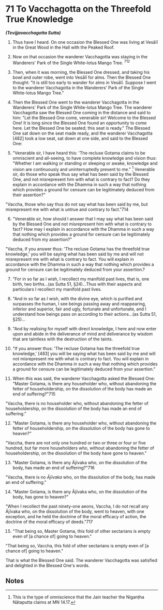 # 71 To Vacchagotta on the Threefold True Knowledge
***(Tevijjavacchagotta Sutta)***

1. Thus have I heard. On one occasion the Blessed One was living at Vesālī in the Great Wood in the Hall with the Peaked Roof.

2. Now on that occasion the wanderer Vacchagotta was staying in the Wanderers' Park of the Single White-lotus Mango Tree. ${ }^{712}$

3. Then, when it was morning, the Blessed One dressed, and taking his bowl and outer robe, went into Vesālī for alms. Then the Blessed One thought: "It is still too early to wander for alms in Vesālī. Suppose I went to the wanderer Vacchagotta in the Wanderers' Park of the Single White-lotus Mango Tree."

4. Then the Blessed One went to the wanderer Vacchagotta in the Wanderers' Park of the Single White-lotus Mango Tree. The wanderer Vacchagotta saw the Blessed One coming in the distance and said to him: "Let the Blessed One come, venerable sir! Welcome to the Blessed One! It is long since the Blessed One found an opportunity to come here. Let the Blessed One be seated; this seat is ready." The Blessed One sat down on the seat made ready, and the wanderer Vacchagotta [482] took a low seat, sat down at one side, and said to the Blessed One:

5. "Venerable sir, I have heard this: 'The recluse Gotama claims to be omniscient and all-seeing, to have complete knowledge and vision thus: "Whether I am walking or standing or sleeping or awake, knowledge and vision are continuously and uninterruptedly present to me." [^713] Venerable sir, do those who speak thus say what has been said by the Blessed One, and not misrepresent him with what is contrary to fact? Do they explain in accordance with the Dhamma in such a way that nothing which provides a ground for censure can be legitimately deduced from their assertion?"

"Vaccha, those who say thus do not say what has been said
by me, but misrepresent me with what is untrue and contrary to fact."714

6. "Venerable sir, how should I answer that I may say what has been said by the Blessed One and not misrepresent him with what is contrary to fact? How may I explain in accordance with the Dhamma in such a way that nothing which provides a ground for censure can be legitimately deduced from my assertion?"

"Vaccha, if you answer thus: 'The recluse Gotama has the threefold true knowledge,' you will be saying what has been said by me and will not misrepresent me with what is contrary to fact. You will explain in accordance with the Dhamma in such a way that nothing which provides a ground for censure can be legitimately deduced from your assertion.?

7. "For in so far as I wish, I recollect my manifold past lives, that is, one birth, two births...(as Sutta 51, §24)...Thus with their aspects and particulars I recollect my manifold past lives.

8. "And in so far as I wish, with the divine eye, which is purified and surpasses the human, I see beings passing away and reappearing, inferior and superior, fair and ugly, fortunate and unfortunate, and I understand how beings pass on according to their actions...(as Sutta 51, §25)...

9. "And by realising for myself with direct knowledge, I here and now enter upon and abide in the deliverance of mind and deliverance by wisdom that are taintless with the destruction of the taints.

10. "If you answer thus: 'The recluse Gotama has the threefold true knowledge,' [483] you will be saying what has been said by me and will not misrepresent me with what is contrary to fact. You will explain in accordance with the Dhamma in such a way that nothing which provides a ground for censure can be legitimately deduced from your assertion."

11. When this was said, the wanderer Vacchagotta asked the Blessed One: "Master Gotama, is there any householder who, without abandoning the fetter of householdership, on the dissolution of the body has made an end of suffering?"715

"Vaccha, there is no householder who, without abandoning the fetter of householdership, on the dissolution of the body has made an end of suffering."

12. "Master Gotama, is there any householder who, without abandoning the fetter of householdership, on the dissolution of the body has gone to heaven?"

"Vaccha, there are not only one hundred or two or three or four or five hundred, but far more householders who, without abandoning the fetter of householdership, on the dissolution of the body have gone to heaven."

13. "Master Gotama, is there any Ājīvaka who, on the dissolution of the body, has made an end of suffering?"716

"Vaccha, there is no $\bar{A} j \bar{i} v a k a$ who, on the dissolution of the body, has made an end of suffering."

14. "Master Gotama, is there any Ājīvaka who, on the dissolution of the body, has gone to heaven?"

"When I recollect the past ninety-one aeons, Vaccha, I do not recall any Ājīvaka who, on the dissolution of the body, went to heaven, with one exception, and he held the doctrine of the moral efficacy of action, the doctrine of the moral efficacy of deeds."717

15. "That being so, Master Gotama, this fold of other sectarians is empty even of [a chance of] going to heaven."

"That being so, Vaccha, this fold of other sectarians is empty even of [a chance of] going to heaven."

That is what the Blessed One said. The wanderer Vacchagotta was satisfied and delighted in the Blessed One's words.

## Notes

[^712]: This sutta and the following two seem to present a chronological account of Vacchagotta's spiritual evolution. The Samyutta Nikāya contains a whole section of short discussions between the Buddha and Vacchagotta, SN 33/iii.257-62. See also SN 44:7-11/iv.391-402.

[^713]: This is the type of omniscience that the Jain teacher the Niganṭha Nātaputta claims at MN 14.17.

[^714]: MA explains that even though part of the statement is valid, the Buddha rejects the entire statement because of the portion that is invalid. The part of the statement that is valid is the assertion that the Buddha is omniscient and all-seeing; the part that is excessive is the assertion that knowledge and vision are continuously present to him. According to the Theravāda tradition the Buddha is omniscient in the sense that all knowable things are potentially accessible to him. He cannot, however, know everything simultaneously and must advert to whatever he wishes to know. At MN 90.8 the Buddha says that it is possible to know and see all, though not simultaneously, and at AN 4:24/ii. 24 he claims to know all that can be seen, heard, sensed, and cognized, which is understood by the Theravāda tradition as an assertion of omniscience in the qualified sense. See too in this connection Miln 102-7.

[^715]: MA explains "the fetter of householdership" (gihisam yojana) as attachment to the requisites of a householder, which MT details as land, ornaments, wealth, grain, etc. MA says that even though the texts mention some individuals who attained arahantship as laymen, by the path
of arahantship they destroyed all attachment to worldly things and thus either went forth as monks or passed away immediately after their attainment. The question of lay arahants is discussed at Miln 264.

[^716]: On the Ājivakas see MN 5.5.

[^717]: Since this Ājīvaka believed in the moral efficacy of action, he could not have subscribed to the orthodox philosophical fatalism of the $\bar{A} j \bar{i} v a k a s$, which denied the effective role of kamma and volitional deeds in modifying human destiny. MA identifies this Ājīvaka with the Bodhisatta in a previous birth.

